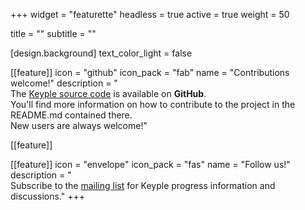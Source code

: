 +++
widget = "featurette" 
headless = true 
active = true 
weight = 50 

title = "" 
subtitle = ""

[design.background]
  text_color_light = false 

[[feature]]
  icon = "github"
  icon_pack = "fab"
  name = "Contributions welcome!"
  description = "<br>The [Keyple source code](https://github.com/eclipse-keyple/keyple) is available on **GitHub**.<br>You'll find more information on how to contribute to the project in the README.md contained there.<br>New users are always welcome!"

[[feature]]
  
[[feature]]
  icon = "envelope"
  icon_pack = "fas"
  name = "Follow us!"
  description = "<br>Subscribe to the [mailing list](https://accounts.eclipse.org/mailing-list/keyple-dev) for Keyple progress information and discussions."
+++
